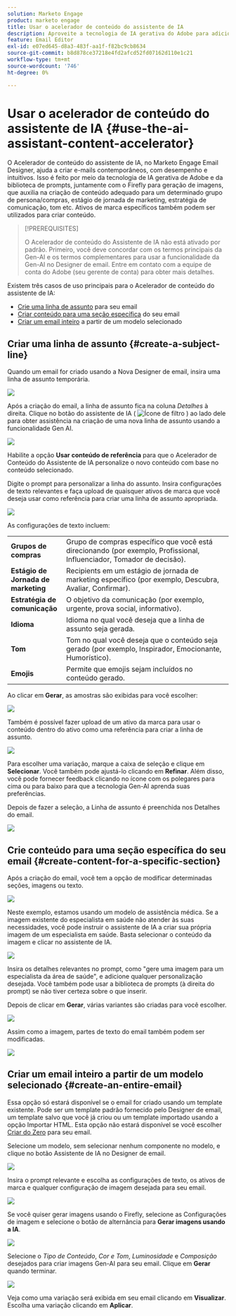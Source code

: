 ```yaml
---
solution: Marketo Engage
product: marketo engage
title: Usar o acelerador de conteúdo do assistente de IA
description: Aproveite a tecnologia de IA gerativa do Adobe para adicionar texto e/ou imagens úteis a seus emails.
feature: Email Editor
exl-id: e07ed645-d8a3-483f-aa1f-f82bc9cb8634
source-git-commit: b8d878ce37218e4fd2afcd52fd07162d110e1c21
workflow-type: tm+mt
source-wordcount: '746'
ht-degree: 0%

---
```


# Usar o acelerador de conteúdo do assistente de IA {#use-the-ai-assistant-content-accelerator}

O Acelerador de conteúdo do assistente de IA, no Marketo Engage Email Designer, ajuda a criar e-mails contemporâneos, com desempenho e intuitivos. Isso é feito por meio da tecnologia de IA gerativa de Adobe e da biblioteca de prompts, juntamente com o Firefly para geração de imagens, que auxilia na criação de conteúdo adequado para um determinado grupo de persona/compras, estágio de jornada de marketing, estratégia de comunicação, tom etc. Ativos de marca específicos também podem ser utilizados para criar conteúdo.

>[!PREREQUISITES]
>
>O Acelerador de conteúdo do Assistente de IA não está ativado por padrão. Primeiro, você deve concordar com os termos principais da Gen-AI e os termos complementares para usar a funcionalidade da Gen-AI no Designer de email. Entre em contato com a equipe de conta do Adobe (seu gerente de conta) para obter mais detalhes.

Existem três casos de uso principais para o Acelerador de conteúdo do assistente de IA:

* [Crie uma linha de assunto](#create-a-subject-line) para seu email
* [Criar conteúdo para uma seção específica](#create-content-for-a-specific-section) do seu email
* [Criar um email inteiro](#create-an-entire-email) a partir de um modelo selecionado

## Criar uma linha de assunto {#create-a-subject-line}

Quando um email for criado usando a Nova Designer de email, insira uma linha de assunto temporária.

![](assets/use-the-ai-assistant-content-accelerator-1.png)

Após a criação do email, a linha de assunto fica na coluna _Detalhes_ à direita. Clique no botão do assistente de IA ( ![Ícone de filtro](assets/icon-ai-assistant.png) ) ao lado dele para obter assistência na criação de uma nova linha de assunto usando a funcionalidade Gen AI.

![](assets/use-the-ai-assistant-content-accelerator-2.png)

Habilite a opção **Usar conteúdo de referência** para que o Acelerador de Conteúdo do Assistente de IA personalize o novo conteúdo com base no conteúdo selecionado.

Digite o prompt para personalizar a linha do assunto. Insira configurações de texto relevantes e faça upload de quaisquer ativos de marca que você deseja usar como referência para criar uma linha de assunto apropriada.

![](assets/use-the-ai-assistant-content-accelerator-3.png)

As configurações de texto incluem:

<table><tbody>
  <tr>
    <td style="width:25%"><b>Grupos de compras</b></td>
    <td>Grupo de compras específico que você está direcionando (por exemplo, Profissional, Influenciador, Tomador de decisão).</td>
  </tr>
  <tr>
    <td style="width:25%"><b>Estágio de Jornada de marketing</b></td>
    <td>Recipients em um estágio de jornada de marketing específico (por exemplo, Descubra, Avaliar, Confirmar).</td>
  </tr>
  <tr>
    <td style="width:25%"><b>Estratégia de comunicação</b></td>
    <td>O objetivo da comunicação (por exemplo, urgente, prova social, informativo).</td>
  </tr>
  <tr>
    <td style="width:25%"><b>Idioma</b></td>
    <td>Idioma no qual você deseja que a linha de assunto seja gerada.</td>
  </tr>
  <tr>
    <td style="width:25%"><b>Tom</b></td>
    <td>Tom no qual você deseja que o conteúdo seja gerado (por exemplo, Inspirador, Emocionante, Humorístico).</td>
  </tr>
  <tr>
    <td style="width:25%"><b>Emojis</b></td>
    <td>Permite que emojis sejam incluídos no conteúdo gerado.</td>
  </tr>
</tbody>
</table>

Ao clicar em **Gerar**, as amostras são exibidas para você escolher:

![](assets/use-the-ai-assistant-content-accelerator-4.png)

Também é possível fazer upload de um ativo da marca para usar o conteúdo dentro do ativo como uma referência para criar a linha de assunto.

![](assets/use-the-ai-assistant-content-accelerator-5.png)

Para escolher uma variação, marque a caixa de seleção e clique em **Selecionar**. Você também pode ajustá-lo clicando em **Refinar**. Além disso, você pode fornecer feedback clicando no ícone com os polegares para cima ou para baixo para que a tecnologia Gen-AI aprenda suas preferências.

Depois de fazer a seleção, a Linha de assunto é preenchida nos Detalhes do email.

![](assets/use-the-ai-assistant-content-accelerator-6.png)

## Crie conteúdo para uma seção específica do seu email {#create-content-for-a-specific-section}

Após a criação do email, você tem a opção de modificar determinadas seções, imagens ou texto.

![](assets/use-the-ai-assistant-content-accelerator-7.png)

Neste exemplo, estamos usando um modelo de assistência médica. Se a imagem existente do especialista em saúde não atender às suas necessidades, você pode instruir o assistente de IA a criar sua própria imagem de um especialista em saúde. Basta selecionar o conteúdo da imagem e clicar no assistente de IA.

![](assets/use-the-ai-assistant-content-accelerator-8.png)

Insira os detalhes relevantes no prompt, como &quot;gere uma imagem para um especialista da área de saúde&quot;, e adicione qualquer personalização desejada. Você também pode usar a biblioteca de prompts (à direita do prompt) se não tiver certeza sobre o que inserir.

Depois de clicar em **Gerar**, várias variantes são criadas para você escolher.

![](assets/use-the-ai-assistant-content-accelerator-9.png)

Assim como a imagem, partes de texto do email também podem ser modificadas.

![](assets/use-the-ai-assistant-content-accelerator-10.png)

## Criar um email inteiro a partir de um modelo selecionado {#create-an-entire-email}

Essa opção só estará disponível se o email for criado usando um template existente. Pode ser um template padrão fornecido pelo Designer de email, um template salvo que você já criou ou um template importado usando a opção Importar HTML. Esta opção não estará disponível se você escolher [Criar do Zero](/help/marketo/product-docs/email-marketing/email-designer/email-authoring.md#design-from-scratch) para seu email.

Selecione um modelo, sem selecionar nenhum componente no modelo, e clique no botão Assistente de IA no Designer de email.

![](assets/use-the-ai-assistant-content-accelerator-11.png)

Insira o prompt relevante e escolha as configurações de texto, os ativos de marca e qualquer configuração de imagem desejada para seu email.

![](assets/use-the-ai-assistant-content-accelerator-12.png)

Se você quiser gerar imagens usando o Firefly, selecione as Configurações de imagem e selecione o botão de alternância para **Gerar imagens usando a IA**.

![](assets/use-the-ai-assistant-content-accelerator-13.png)

Selecione o _Tipo de Conteúdo_, _Cor e Tom_, _Luminosidade_ e _Composição_ desejados para criar imagens Gen-AI para seu email. Clique em **Gerar** quando terminar.

![](assets/use-the-ai-assistant-content-accelerator-14.png)

Veja como uma variação será exibida em seu email clicando em **Visualizar**. Escolha uma variação clicando em **Aplicar**.
